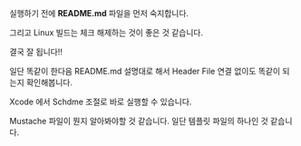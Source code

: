 실행하기 전에 **README.md** 파일을 먼저 숙지합니다. 

그리고 Linux 빌드는 체크 해제하는 것이 좋은 것 같습니다. 

결국 잘 됩니다!!

일단 똑같이 한다음 README.md 설명대로 해서 Header File 연결 없이도 똑같이 되는지 확인해봅니다. 

Xcode 에서 Schdme 조절로 바로 실행할 수 있습니다.

Mustache 파일이 뭔지 알아봐야할 것 같습니다. 일단 템플릿 파일의 하나인 것 같습니다. 
